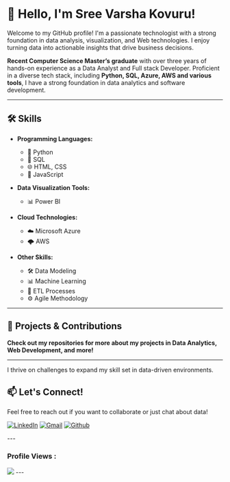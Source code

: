 # 👋 Hello, I'm Sree Varsha Kovuru!

Welcome to my GitHub profile! I'm a passionate technologist with a strong foundation in data analysis, visualization, and Web technologies. I enjoy turning data into actionable insights that drive business decisions.

**Recent Computer Science Master’s graduate** with over three years of hands-on experience as a Data Analyst and Full stack Developer. Proficient in a diverse tech stack, including **Python, SQL,  Azure, AWS and various tools**, I have a strong foundation in data analytics and software development.  


---

## 🛠️ Skills

- **Programming Languages:**
  - 🐍 Python
  - 💾 SQL
  - 🌐 HTML, CSS
  - 📜 JavaScript
  
- **Data Visualization Tools:**
  - 📊 Power BI
  
- **Cloud Technologies:**
  - ☁️ Microsoft Azure
  - 🌩️ AWS

- **Other Skills:**
  - 🛠️ Data Modeling
  - 📊 Machine Learning
  - 🔄 ETL Processes
  - ⚙️ Agile Methodology
  
---

## 🚀 Projects & Contributions
**Check out my repositories for more about my projects in Data Analytics, Web Development, and more!**

---

I thrive on challenges to expand my skill set in data-driven environments.


## 📫 Let's Connect!

Feel free to reach out if you want to collaborate or just chat about data!  

<p align="Left">
  <a href="https://linkedin.com/in/sree-varsha-kovuru/"><img alt="LinkedIn" title="SreeVarsha Kovuru" src="https://img.shields.io/badge/LinkedIn-0077B5?style=for-the-badge&logo=linkedin&logoColor=white""></a>
  <a href="mailto:varshakovuru@gmail.com"><img alt="Gmail" title="varshakovuru@gmail.com" src="https://img.shields.io/badge/Gmail-D14836?style=for-the-badge&logo=gmail&logoColor=white"></a>
  <a href="https://github.com/sreevarshakovuru"><img alt="Github" title="SreeVarshaKovuru Github" src="https://img.shields.io/badge/GitHub-100000?style=for-the-badge&logo=github&logoColor=white"></a>
</p>
---

### Profile Views :<br>
  <img src="https://profile-counter.glitch.me/sreevarshakovuru/count.svg" />
---



